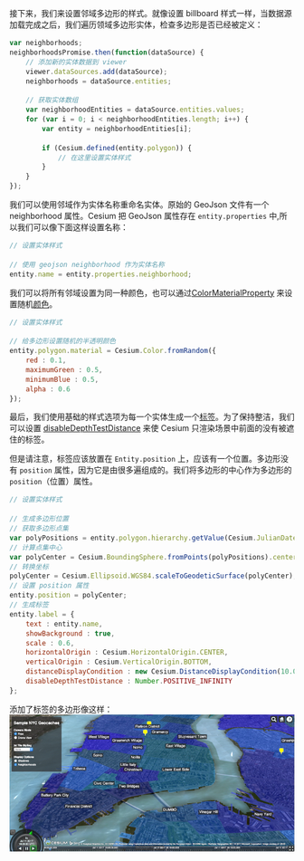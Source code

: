 




接下来，我们来设置邻域多边形的样式。就像设置 billboard 样式一样，当数据源加载完成之后，我们遍历领域多边形实体，检查多边形是否已经被定义：
```javascript
var neighborhoods;
neighborhoodsPromise.then(function(dataSource) {
    // 添加新的实体数据到 viewer
    viewer.dataSources.add(dataSource);
    neighborhoods = dataSource.entities;

    // 获取实体数组
    var neighborhoodEntities = dataSource.entities.values;
    for (var i = 0; i < neighborhoodEntities.length; i++) {
        var entity = neighborhoodEntities[i];

        if (Cesium.defined(entity.polygon)) {
            // 在这里设置实体样式
        }
    }
});
```

我们可以使用邻域作为实体名称重命名实体。原始的 GeoJson 文件有一个 neighborhood 属性。Cesium 把 GeoJson 属性存在 `entity.properties` 中,所以我们可以像下面这样设置名称：
```javascript
// 设置实体样式

// 使用 geojson neighborhood 作为实体名称
entity.name = entity.properties.neighborhood;
```

我们可以将所有邻域设置为同一种颜色，也可以通过[ColorMaterialProperty](http://cesiumjs.org/Cesium/Build/Documentation/ColorMaterialProperty.html?classFilter=material) 来设置随机[颜色](http://cesiumjs.org/Cesium/Build/Documentation/Color.html?classFilter=color)。

```javascript
// 设置实体样式

// 给多边形设置随机的半透明颜色
entity.polygon.material = Cesium.Color.fromRandom({
    red : 0.1,
    maximumGreen : 0.5,
    minimumBlue : 0.5,
    alpha : 0.6
});
```
最后，我们使用基础的样式选项为每一个实体生成一个[标签](http://cesiumjs.org/Cesium/Build/Documentation/LabelGraphics.html?classFilter=label)。为了保持整洁，我们可以设置 [disableDepthTestDistance](http://cesiumjs.org/Cesium/Build/Documentation/LabelGraphics.html?classFilter=label#disableDepthTestDistance) 来使 Cesium 只渲染场景中前面的没有被遮住的标签。

但是请注意，标签应该放置在 `Entity.position` 上，应该有一个位置。多边形没有 `position` 属性，因为它是由很多遍组成的。我们将多边形的中心作为多边形的 `position`（位置）属性。
```javascript
// 设置实体样式

// 生成多边形位置
// 获取多边形点集
var polyPositions = entity.polygon.hierarchy.getValue(Cesium.JulianDate.now()).positions;
// 计算点集中心
var polyCenter = Cesium.BoundingSphere.fromPoints(polyPositions).center;
// 转换坐标
polyCenter = Cesium.Ellipsoid.WGS84.scaleToGeodeticSurface(polyCenter);
// 设置 position 属性
entity.position = polyCenter;
// 生成标签
entity.label = {
    text : entity.name,
    showBackground : true,
    scale : 0.6,
    horizontalOrigin : Cesium.HorizontalOrigin.CENTER,
    verticalOrigin : Cesium.VerticalOrigin.BOTTOM,
    distanceDisplayCondition : new Cesium.DistanceDisplayCondition(10.0, 8000.0),
    disableDepthTestDistance : Number.POSITIVE_INFINITY
};
```
添加了标签的多边形像这样：
![添加了标签的多边形](./images/cesium07.jpg)





